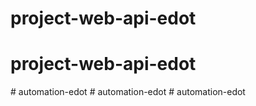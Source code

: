 # project-web-api-edot
# project-web-api-edot
#   a u t o m a t i o n - e d o t  
 #   a u t o m a t i o n - e d o t  
 #   a u t o m a t i o n - e d o t  
 